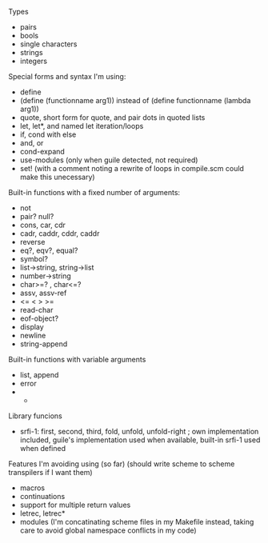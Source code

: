 Types
 - pairs
 - bools
 - single characters
 - strings
 - integers

Special forms and syntax I'm using:
 - define
 - (define (functionname arg1)) instead of (define functionname (lambda arg1))
 - quote, short form for quote, and pair dots in quoted lists
 - let, let*, and named let iteration/loops
 - if, cond with else
 - and, or
 - cond-expand
 - use-modules (only when guile detected, not required)
 - set! (with a comment noting a rewrite of loops in compile.scm could
         make this unecessary)

Built-in functions with a fixed number of arguments:
 - not
 - pair? null?
 - cons, car, cdr
 - cadr, caddr, cddr, caddr
 - reverse
 - eq?, eqv?, equal?
 - symbol?
 - list->string, string->list
 - number->string
 - char>=? , char<=?
 - assv, assv-ref
 - <= < > >=
 - read-char
 - eof-object?
 - display
 - newline
 - string-append

Built-in functions with variable arguments
 - list, append
 - error
 - +

Library funcions
 - srfi-1: first, second, third, fold, unfold, unfold-right ; own implementation included, guile's implementation used when available, built-in srfi-1 used when defined

Features I'm avoiding using (so far)
(should write scheme to scheme transpilers if I want them)
 - macros
 - continuations
 - support for multiple return values
 - letrec, letrec*
 - modules (I'm concatinating scheme files in my Makefile instead, taking care to avoid global namespace conflicts in my code)
